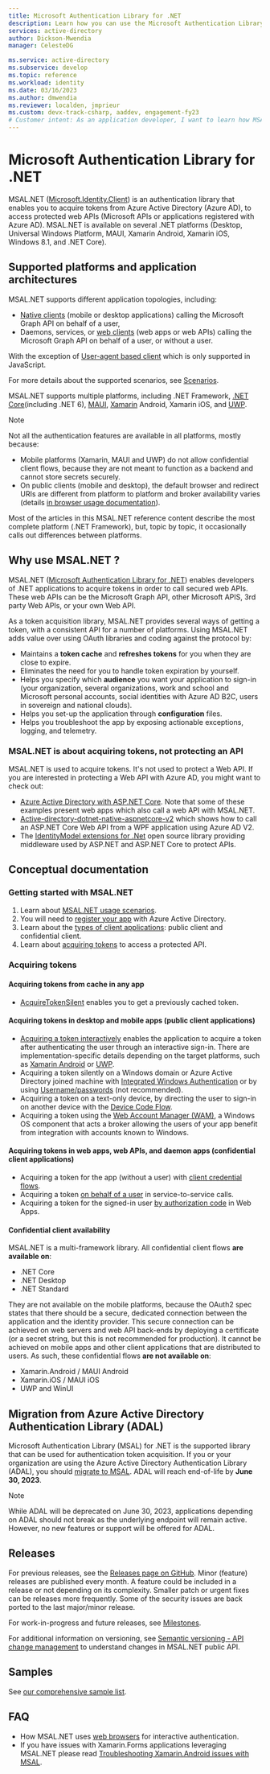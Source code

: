 ```yaml
---
title: Microsoft Authentication Library for .NET
description: Learn how you can use the Microsoft Authentication Library for .NET (MSAL.NET) to acquire tokens from the Microsoft identity platform and access protected web APIs. 
services: active-directory
author: Dickson-Mwendia
manager: CelesteDG

ms.service: active-directory
ms.subservice: develop
ms.topic: reference
ms.workload: identity
ms.date: 03/16/2023
ms.author: dmwendia
ms.reviewer: localden, jmprieur
ms.custom: devx-track-csharp, aaddev, engagement-fy23
# Customer intent: As an application developer, I want to learn how MSAL.NET can help me acquire tokens from the Microsoft identity platform and access protected web APIs. 
---
```


# Microsoft Authentication Library for .NET

MSAL.NET ([Microsoft.Identity.Client](https://www.nuget.org/packages/Microsoft.Identity.Client)) is an authentication library that enables you to acquire tokens from Azure Active Directory (Azure AD), to access protected web APIs (Microsoft APIs or applications registered with Azure AD). MSAL.NET is available on several .NET platforms (Desktop, Universal Windows Platform, MAUI, Xamarin Android, Xamarin iOS, Windows 8.1, and .NET Core).

## Supported platforms and application architectures

MSAL.NET supports different application topologies, including:

- [Native clients](/azure/active-directory/develop/active-directory-dev-glossary#native-client)  (mobile or desktop applications) calling the Microsoft Graph API on behalf of a user,
- Daemons, services, or [web clients](/azure/active-directory/develop/active-directory-dev-glossary#web-client) (web apps or web APIs) calling the Microsoft Graph API on behalf of a user, or without a user.

With the exception of [User-agent based client](/azure/active-directory/develop/active-directory-dev-glossary#user-agent-based-client) which is only supported in JavaScript.

For more details about the supported scenarios, see [Scenarios](./getting-started/scenarios.md).

MSAL.NET supports multiple platforms, including .NET Framework, [.NET Core](https://www.microsoft.com/net/learn/get-started/windows)(including .NET 6), [MAUI](https://dotnet.microsoft.com/apps/maui), [Xamarin](https://www.xamarin.com/) Android, Xamarin iOS, and [UWP](/windows/uwp/get-started/universal-application-platform-guide).

  > [!NOTE]
  > Not all the authentication features are available in all platforms, mostly because:
  >
  >- Mobile platforms (Xamarin, MAUI and UWP) do not allow confidential client flows, because they are not meant to function as a backend and cannot store secrets securely.
  >- On public clients (mobile and desktop), the default browser and redirect URIs are different from platform to platform and broker availability varies (details [in browser usage documentation](./acquiring-tokens/using-web-browsers.md)).

  Most of the articles in this MSAL.NET reference content describe the most complete platform (.NET Framework), but, topic by topic, it occasionally calls out differences between platforms.

## Why use MSAL.NET ?

MSAL.NET ([Microsoft Authentication Library for .NET](https://github.com/AzureAD/microsoft-authentication-library-for-dotnet)) enables developers of .NET applications to acquire tokens in order to call secured web APIs. These web APIs can be the Microsoft Graph API, other Microsoft APIS, 3rd party Web APIs, or your own Web API.

As a token acquisition library, MSAL.NET provides several ways of getting a token, with a consistent API for a number of platforms. Using MSAL.NET adds value over using OAuth libraries and coding against the protocol by:

- Maintains a **token cache** and **refreshes tokens** for you when they are close to expire.
- Eliminates the need for you to handle token expiration by yourself.
- Helps you specify which **audience** you want your application to sign-in (your organization, several organizations, work and school and Microsoft personal accounts, social identities with Azure AD B2C, users in sovereign and national clouds).
- Helps you set-up the application through **configuration** files.
- Helps you troubleshoot the app by exposing actionable exceptions, logging, and telemetry.

### MSAL.NET is about acquiring tokens, not protecting an API

MSAL.NET is used to acquire tokens. It's not used to protect a Web API. If you are interested in protecting a Web API with Azure AD, you might want to check out:

- [Azure Active Directory with ASP.NET Core](/aspnet/core/security/authentication/azure-active-directory/). Note that some of these examples present web apps which also call a web API with MSAL.NET.
- [Active-directory-dotnet-native-aspnetcore-v2](https://github.com/azure-samples/active-directory-dotnet-native-aspnetcore-v2) which shows how to call an ASP.NET Core Web API from a WPF application using Azure AD V2.
- The [IdentityModel extensions for .Net](https://github.com/AzureAD/azure-activedirectory-identitymodel-extensions-for-dotnet) open source library providing middleware used by ASP.NET and ASP.NET Core to protect APIs.

## Conceptual documentation

### Getting started with MSAL.NET

1. Learn about [MSAL.NET usage scenarios](./getting-started/scenarios.md).
1. You will need to [register your app](/azure/active-directory/develop/quickstart-register-app) with Azure Active Directory.
1. Learn about the [types of client applications](/azure/active-directory/develop/msal-client-applications): public client and confidential client.
1. Learn about [acquiring tokens](acquiring-tokens/overview.md) to access a protected API.

### Acquiring tokens

#### Acquiring tokens from cache in any app

- [AcquireTokenSilent](acquiring-tokens/acquiretokensilentasync-api.md) enables you to get a previously cached token.

#### Acquiring tokens in desktop and mobile apps (public client applications)

- [Acquiring a token interactively](acquiring-tokens/desktop-mobile/acquiring-tokens-interactively.md) enables the application to acquire a token after authenticating the user through an interactive sign-in. There are implementation-specific details depending on the target platforms, such as [Xamarin Android](acquiring-tokens/desktop-mobile/xamarin.md) or [UWP](acquiring-tokens/desktop-mobile/uwp.md).
- Acquiring a token silently on a Windows domain or Azure Active Directory joined machine with [Integrated Windows Authentication](./acquiring-tokens/desktop-mobile/integrated-windows-authentication.md) or by using [Username/passwords](./acquiring-tokens/desktop-mobile/username-password-authentication.md) (not recommended).
- Acquiring a token on a text-only device, by directing the user to sign-in on another device with the [Device Code Flow](./acquiring-tokens/desktop-mobile/device-code-flow.md).
- Acquiring a token using the [Web Account Manager (WAM)](./acquiring-tokens/desktop-mobile/wam.md), a Windows OS component that acts a broker allowing the users of your app benefit from integration with accounts known to Windows.

#### Acquiring tokens in web apps, web APIs, and daemon apps (confidential client applications)

- Acquiring a token for the app (without a user) with [client credential flows](acquiring-tokens/web-apps-apis/client-credential-flows.md).
- Acquiring a token [on behalf of a user](acquiring-tokens/web-apps-apis/on-behalf-of-flow.md) in service-to-service calls.
- Acquiring a token for the signed-in user [by authorization code](acquiring-tokens/web-apps-apis/authorization-codes.md) in Web Apps.

#### Confidential client availability

MSAL.NET is a multi-framework library. All confidential client flows **are available on**:

- .NET Core
- .NET Desktop
- .NET Standard

They are not available on the mobile platforms, because the OAuth2 spec states that there should be a secure, dedicated connection between the application and the identity provider. This secure connection can be achieved on web servers and web API back-ends by deploying a certificate (or a secret string, but this is not recommended for production). It cannot be achieved on mobile apps and other client applications that are distributed to users. As such, these confidential flows **are not available on**:

- Xamarin.Android / MAUI Android
- Xamarin.iOS / MAUI iOS
- UWP and WinUI

## Migration from Azure Active Directory Authentication Library (ADAL)

Microsoft Authentication Library (MSAL) for .NET is the supported library that can be used for authentication token acquisition. If you or your organization are using the Azure Active Directory Authentication Library (ADAL), you should [migrate to MSAL](/azure/active-directory/develop/msal-migration). ADAL will reach end-of-life by **June 30, 2023**.

> [!NOTE]
> While ADAL will be deprecated on June 30, 2023, applications depending on ADAL should not break as the underlying endpoint will remain active. However, no new features or support will be offered for ADAL.

## Releases

For previous releases, see the [Releases page on GitHub](https://github.com/AzureAD/microsoft-authentication-library-for-dotnet/releases). Minor (feature) releases are published every month. A feature could be included in a release or not depending on its complexity. Smaller patch or urgent fixes can be releases more frequently. Some of the security issues are back ported to the last major/minor release.

For work-in-progress and future releases, see [Milestones](https://github.com/AzureAD/microsoft-authentication-library-for-dotnet/milestones).

For additional information on versioning, see [Semantic versioning - API change management](resources/semantic-versioning-api-change-management.md) to understand changes in MSAL.NET public API.

## Samples

See [our comprehensive sample list](/azure/active-directory/develop/active-directory-v2-code-samples).

## FAQ

- How MSAL.NET uses [web browsers](/azure/active-directory/develop/msal-net-web-browsers) for interactive authentication.
- If you have issues with Xamarin.Forms applications leveraging MSAL.NET please read [Troubleshooting Xamarin.Android issues with MSAL](/azure/active-directory/develop/msal-net-xamarin-android-considerations).
